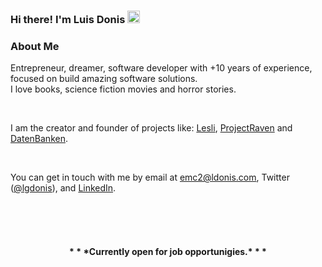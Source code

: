 ### Hi there! I'm Luis Donis <a href="https://www.ldonis.com/"><img src="https://media.giphy.com/media/hvRJCLFzcasrR4ia7z/giphy.gif" width="20px" height="20px"></a>


### About Me
Entrepreneur, dreamer, software developer with +10 years of experience, focused on build amazing software solutions.  
I love books, science fiction movies and horror stories.

<br />

I am the creator and founder of projects like: [Lesli](https://www.lesli.tech), [ProjectRaven](https://www.raven.gt/) and [DatenBanken](https://datenbanken.dev/).

<br />

You can get in touch with me by email at [emc2@ldonis.com](mailto:emc2@ldonis.com), Twitter ([@lgdonis](https://twitter.com/lgdonis)), and [LinkedIn](https://www.linkedin.com/in/ldonis/).

<br /> <br /> <br />

<h4 align="center">* * *Currently open for job opportunigies.* * *</h4>
